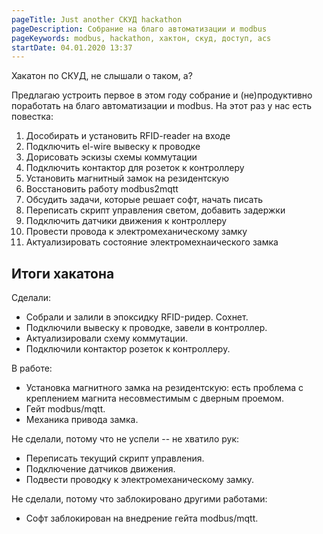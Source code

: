 ```yaml
---
pageTitle: Just another СКУД hackathon
pageDescription: Cобрание на благо автоматизации и modbus
pageKeywords: modbus, hackathon, хактон, скуд, доступ, acs
startDate: 04.01.2020 13:37
---
```


Хакатон по СКУД, не слышали о таком, а?

Предлагаю устроить первое в этом году собрание и (не)продуктивно поработать на благо автоматизации и modbus. На этот раз у нас есть повестка:

1. Дособирать и установить RFID-reader на входе
2. Подключить el-wire вывеску к проводке
3. Дорисовать эскизы схемы коммутации
4. Подключить контактор для розеток к контроллеру
5. Установить магнитный замок на резидентскую
6. Восстановить работу modbus2mqtt
7. Обсудить задачи, которые решает софт, начать писать
8. Переписать скрипт управления светом, добавить задержки
9. Подключить датчики движения к контроллеру
10. Провести провода к электромеханическому замку
11. Актуализировать состояние электромехнаического замка

## Итоги хакатона

Сделали:

- Собрали и залили в эпоксидку RFID-ридер. Сохнет.
- Подключили вывеску к проводке, завели в контроллер.
- Актуализировали схему коммутации.
- Подключили контактор розеток к контроллеру.

В работе:

- Установка магнитного замка на резидентскую: есть проблема с креплением магнита несовместимым с дверным проемом.
- Гейт modbus/mqtt.
- Механика привода замка.

Не сделали, потому что не успели -- не хватило рук:

- Переписать текущий скрипт управления.
- Подключение датчиков движения.
- Подвести проводку к электромеханическому замку.

Не сделали, потому что заблокировано другими работами:

- Софт заблокирован на внедрение гейта modbus/mqtt.
